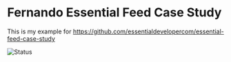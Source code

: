 # Fernando Essential Feed Case Study
This is my example for https://github.com/essentialdevelopercom/essential-feed-case-study

![Status](https://github.com/Fzaldivar/fernando-essential-feed-case-study/actions/workflows/CI.yml/badge.svg?branch=develop)
